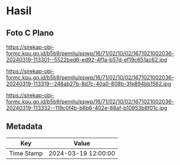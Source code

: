 # Hasil

## Foto C Plano

https://sirekap-obj-formc.kpu.go.id/b5b9/pemilu/ppwp/16/71/02/10/02/1671021002036-20240319-113301--5522bed6-ed92-4f1a-b57d-ef19c651ac62.jpg

https://sirekap-obj-formc.kpu.go.id/b5b9/pemilu/ppwp/16/71/02/10/02/1671021002036-20240319-113319--248ab27b-8d7c-40a0-808b-3fe894bb1562.jpg

https://sirekap-obj-formc.kpu.go.id/b5b9/pemilu/ppwp/16/71/02/10/02/1671021002036-20240319-113332--119c0f4b-b6b6-402e-88af-b10953b8f01c.jpg


## Metadata

| Key        | Value               |
| ---------- | ------------------- |
| Time Stamp | 2024-03-19 12:00:00 |



